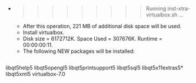 * >>>>>>>>> Running inst-xtra-virtualbox.sh ...
  * After this operation, 221 MB of additional disk space will be used.
  * Install virtualbox.
  * Disk size = 6172712K. Space Used = 307676K. Runtime = 00:00:00:11.
  * The following NEW packages will be installed:
  ```bash
libqt5help5 libqt5opengl5 libqt5printsupport5 libqt5sql5 libqt5x11extras5*
libqt5xml5 virtualbox-7.0
  ```
